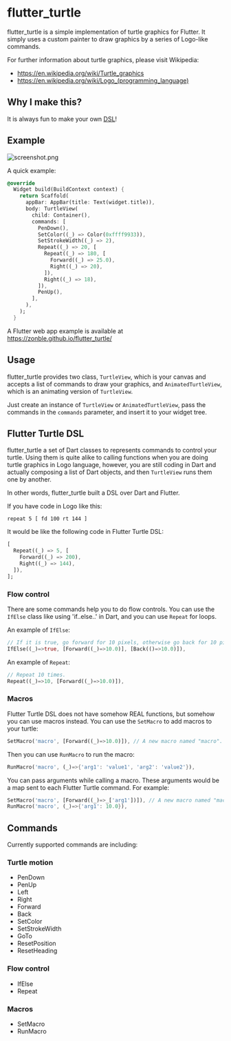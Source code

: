 # flutter_turtle

flutter_turtle is a simple implementation of turtle graphics for Flutter. It
simply uses a custom painter to draw graphics by a series of Logo-like commands.

For further information about turtle graphics, please visit Wikipedia:

- https://en.wikipedia.org/wiki/Turtle_graphics
- https://en.wikipedia.org/wiki/Logo_(programming_language)

## Why I make this?

It is always fun to make your own [DSL](https://en.wikipedia.org/wiki/Domain-specific_language)!

## Example

![screenshot.png](https://raw.githubusercontent.com/zonble/flutter_turtle/master/screenshot.png)

A quick example:

```dart
@override
  Widget build(BuildContext context) {
    return Scaffold(
      appBar: AppBar(title: Text(widget.title)),
      body: TurtleView(
        child: Container(),
        commands: [
          PenDown(),
          SetColor((_) => Color(0xffff9933)),
          SetStrokeWidth((_) => 2),
          Repeat((_) => 20, [
            Repeat((_) => 180, [
              Forward((_) => 25.0),
              Right((_) => 20),
            ]),
            Right((_) => 18),
          ]),
          PenUp(),
        ],
      ),
    );
  }
```

A Flutter web app example is available at https://zonble.github.io/flutter_turtle/ 

## Usage

flutter_turtle provides two class, `TurtleView`, which is your canvas and
accepts a list of commands to draw your graphics, and `AnimatedTurtleView`,
which is an animating version of `TurtleView`.

Just create an instance of `TurtleView` or `AnimatedTurtleView`, pass the
commands in the `commands` parameter, and insert it to your widget tree.

## Flutter Turtle DSL

flutter_turtle a set of Dart classes to represents commands to control your
turtle. Using them is quite alike to calling functions when you are doing turtle
graphics in Logo language, however, you are still coding in Dart and actually
composing a list of Dart objects, and then `TurtleView` runs them one by
another.

In other words, flutter_turtle built a DSL over Dart and Flutter.

If you have code in Logo like this:

``` logo
repeat 5 [ fd 100 rt 144 ]
```

It would be like the following code in Flutter Turtle DSL:

``` dart
[
  Repeat((_) => 5, [
    Forward((_) => 200),
    Right((_) => 144),
  ]),
];
```

### Flow control

There are some commands help you to do flow controls. You can use the `IfElse`
class like using 'if..else..' in Dart, and you can use `Repeat` for loops.

An example of `IfElse`:

``` dart
// If it is true, go forward for 10 pixels, otherwise go back for 10 pixels.
IfElse((_)=>true, [Forward((_)=>10.0)], [Back(()=>10.0)]),
```

An example of `Repeat`:

``` dart
// Repeat 10 times.
Repeat((_)=>10, [Forward((_)=>10.0)]),
```

### Macros

Flutter Turtle DSL does not have somehow REAL functions, but somehow you can use
macros instead. You can use the `SetMacro` to add macros to your turtle:

``` dart
SetMacro('macro', [Forward((_)=>10.0)]), // A new macro named "macro".
```

Then you can use `RunMacro` to run the macro:

``` dart
RunMacro('macro', (_)=>{'arg1': 'value1', 'arg2': 'value2'}),
```

You can pass arguments while calling a macro. These arguments would be a map
sent to each Flutter Turtle command. For example:

``` dart
SetMacro('macro', [Forward((_)=>_['arg1'])]), // A new macro named "macro".
RunMacro('macro', (_)=>{'arg1': 10.0}),
```

## Commands

Currently supported commands are including:

### Turtle motion

- PenDown
- PenUp
- Left
- Right
- Forward
- Back
- SetColor
- SetStrokeWidth
- GoTo
- ResetPosition
- ResetHeading

### Flow control

- IfElse
- Repeat

### Macros

- SetMacro
- RunMacro

